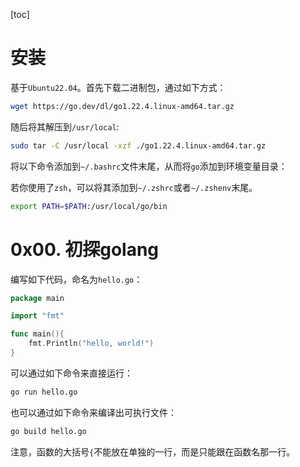 [toc]

# 安装

基于`Ubuntu22.04`。首先下载二进制包，通过如下方式：

```bash
wget https://go.dev/dl/go1.22.4.linux-amd64.tar.gz
```

随后将其解压到`/usr/local`:

```bash
sudo tar -C /usr/local -xzf ./go1.22.4.linux-amd64.tar.gz
```

将以下命令添加到`~/.bashrc`文件末尾，从而将`go`添加到环境变量目录：

若你使用了`zsh`，可以将其添加到`~/.zshrc`或者`~/.zshenv`末尾。

```bash
export PATH=$PATH:/usr/local/go/bin
```

# 0x00. 初探golang

编写如下代码，命名为`hello.go`：

```go
package main

import "fmt"

func main(){
	fmt.Println("hello, world!")
}
```

可以通过如下命令来直接运行：

```bash
go run hello.go
```

也可以通过如下命令来编译出可执行文件：

```bash
go build hello.go
```

注意，函数的大括号`{`不能放在单独的一行，而是只能跟在函数名那一行。

